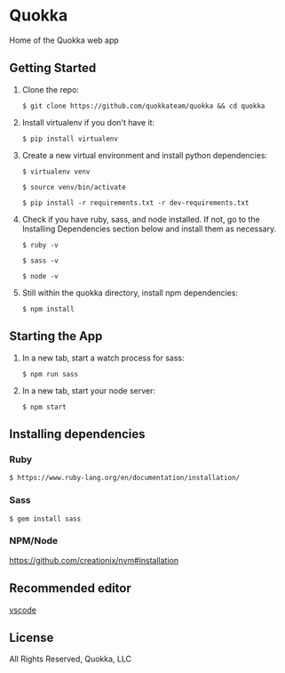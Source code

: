 # Quokka

Home of the Quokka web app

## Getting Started

1. Clone the repo:

    ```
    $ git clone https://github.com/quokkateam/quokka && cd quokka
    ```


2. Install virtualenv if you don't have it:

    ```
    $ pip install virtualenv
    ```

3. Create a new virtual environment and install python dependencies:

    ```
    $ virtualenv venv
    ```
    ```
    $ source venv/bin/activate
    ```
    ```
    $ pip install -r requirements.txt -r dev-requirements.txt
    ```

4. Check if you have ruby, sass, and node installed. If not, go to the Installing Dependencies section below and install them as necessary.

    ```
    $ ruby -v
    ```
    ```
    $ sass -v
    ```
    ```
    $ node -v
    ```

5. Still within the quokka directory, install npm dependencies:

    ```
    $ npm install
    ```

## Starting the App

1. In a new tab, start a watch process for sass:

    ```
    $ npm run sass
    ```

2. In a new tab, start your node server:

    ```
    $ npm start
    ```

## Installing dependencies

### Ruby

    $ https://www.ruby-lang.org/en/documentation/installation/

### Sass

    $ gem install sass

### NPM/Node

<https://github.com/creationix/nvm#installation>

## Recommended editor

[vscode](https://code.visualstudio.com/download)

## License

All Rights Reserved, Quokka, LLC
